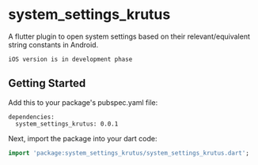 # system_settings_krutus

A flutter plugin to open system settings based on their relevant/equivalent string constants in Android.

`iOS version is in development phase`

## Getting Started

Add this to your package's pubspec.yaml file:

```
dependencies:
  system_settings_krutus: 0.0.1
```
Next, import the package into your dart code:

```dart
import 'package:system_settings_krutus/system_settings_krutus.dart';
```
